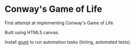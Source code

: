 # Conway's Game of Life

First attempt at implementing Conway's Game of Life

Built using HTML5 canvas.

Install [grunt](http://gruntjs.com) to run automation tasks (linting, automated tests).
